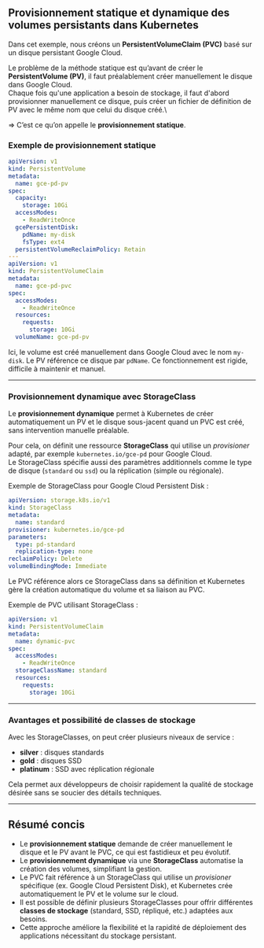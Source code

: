 ## Provisionnement statique et dynamique des volumes persistants dans Kubernetes

Dans cet exemple, nous créons un **PersistentVolumeClaim (PVC)** basé sur un disque persistant Google Cloud.

Le problème de la méthode statique est qu’avant de créer le **PersistentVolume (PV)**, il faut préalablement créer manuellement le disque dans Google Cloud.\
Chaque fois qu'une application a besoin de stockage, il faut d'abord provisionner manuellement ce disque, puis créer un fichier de définition de PV avec le même nom que celui du disque créé.\

=> C’est ce qu’on appelle le **provisionnement statique**.

### Exemple de provisionnement statique
```yaml
apiVersion: v1
kind: PersistentVolume
metadata:
  name: gce-pd-pv
spec:
  capacity:
    storage: 10Gi
  accessModes:
    - ReadWriteOnce
  gcePersistentDisk:
    pdName: my-disk
    fsType: ext4
  persistentVolumeReclaimPolicy: Retain
---
apiVersion: v1
kind: PersistentVolumeClaim
metadata:
  name: gce-pd-pvc
spec:
  accessModes:
    - ReadWriteOnce
  resources:
    requests:
      storage: 10Gi
  volumeName: gce-pd-pv
```

Ici, le volume est créé manuellement dans Google Cloud avec le nom `my-disk`. Le PV référence ce disque par `pdName`. Ce fonctionnement est rigide, difficile à maintenir et manuel.

***

### Provisionnement dynamique avec StorageClass

Le **provisionnement dynamique** permet à Kubernetes de créer automatiquement un PV et le disque sous-jacent quand un PVC est créé, sans intervention manuelle préalable.

Pour cela, on définit une ressource **StorageClass** qui utilise un *provisioner* adapté, par exemple `kubernetes.io/gce-pd` pour Google Cloud.\
Le StorageClass spécifie aussi des paramètres additionnels comme le type de disque (`standard` ou `ssd`) ou la réplication (simple ou régionale).

Exemple de StorageClass pour Google Cloud Persistent Disk :

```yaml
apiVersion: storage.k8s.io/v1
kind: StorageClass
metadata:
  name: standard
provisioner: kubernetes.io/gce-pd
parameters:
  type: pd-standard
  replication-type: none
reclaimPolicy: Delete
volumeBindingMode: Immediate
```

Le PVC référence alors ce StorageClass dans sa définition et Kubernetes gère la création automatique du volume et sa liaison au PVC.

Exemple de PVC utilisant StorageClass :

```yaml
apiVersion: v1
kind: PersistentVolumeClaim
metadata:
  name: dynamic-pvc
spec:
  accessModes:
    - ReadWriteOnce
  storageClassName: standard
  resources:
    requests:
      storage: 10Gi
```

***

### Avantages et possibilité de classes de stockage

Avec les StorageClasses, on peut créer plusieurs niveaux de service :
- **silver** : disques standards
- **gold** : disques SSD
- **platinum** : SSD avec réplication régionale

Cela permet aux développeurs de choisir rapidement la qualité de stockage désirée sans se soucier des détails techniques.

***

## Résumé concis

- Le **provisionnement statique** demande de créer manuellement le disque et le PV avant le PVC, ce qui est fastidieux et peu évolutif.
- Le **provisionnement dynamique** via une **StorageClass** automatise la création des volumes, simplifiant la gestion.
- Le PVC fait référence à un StorageClass qui utilise un *provisioner* spécifique (ex. Google Cloud Persistent Disk), et Kubernetes crée automatiquement le PV et le volume sur le cloud.
- Il est possible de définir plusieurs StorageClasses pour offrir différentes **classes de stockage** (standard, SSD, répliqué, etc.) adaptées aux besoins.
- Cette approche améliore la flexibilité et la rapidité de déploiement des applications nécessitant du stockage persistant.

